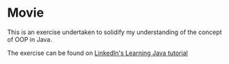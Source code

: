 # Movie

This is an exercise undertaken to solidify my understanding of the concept of OOP in Java.

The exercise can be found on [LinkedIn's Learning Java tutorial](https://www.linkedin.com/learning/learning-java-2)
